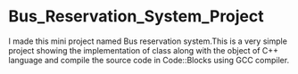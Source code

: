 # Bus_Reservation_System_Project
I made this mini project named Bus reservation system.This is a very simple project showing the implementation of class along with the object of C++ language and compile the source code in Code::Blocks using GCC compiler.
